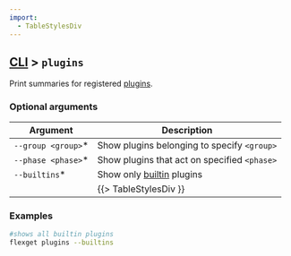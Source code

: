 ```yaml
---
import:
  - TableStylesDiv
---
```


## [CLI](/CLI) > `plugins`
Print summaries for registered [plugins](/Plugins).

### Optional arguments
| Argument | Description |
| --- | --- |
| `--group <group>`* | Show plugins belonging to specify `<group>` |
| `--phase <phase>`* | Show plugins that act on specified `<phase>` |
| `--builtins`* | Show only [builtin](/Builtin) plugins |
||{{> TableStylesDiv }}

### Examples
```bash
#shows all builtin plugins
flexget plugins --builtins
```